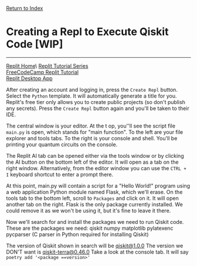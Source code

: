 \
[Return to Index](index.md)
# Creating a Repl to Execute Qiskit Code [WIP]
***
[Replit Home](https://replit.com/~)\
[Replit Tutorial Series](https://docs.replit.com/tutorials/overview)\
[FreeCodeCamp Replit Tutorial](https://www.freecodecamp.org/news/how-to-use-replit/)\
[Replit Desktop App](https://replit.com/desktop)

After creating an account and logging in, press the `Create Repl` button.
Select the `Python` template. It will automatically generate a title for you.
Replit's free tier only allows you to create public projects (so don't publish any secrets).
Press the `Create Repl` button again and you'll be taken to their IDE.

The central window is your editor. At the t op, you''ll see the script file `main.py` is open, which stands for "main function". To the left are your file explorer and tools tabs.
To the right is your console and shell. You'll be printing your quantum circuits on the console.

The Replit AI tab can be opened either via the tools window or by clicking the AI button on the bottom left of the editor.
It will open as a tab on the right window. Alternatively, from the editor window you can use the `CTRL + I` keyboard shortcut to enter a prompt there.

At this point, main.py will contain a script for a "Hello World!" program using a web application Python module named Flask, which we'll erase.
On the tools tab to the bottom left, scroll to `Packages` and click on it. It will open another tab on the right.
Flask is the only package currently installed. We could remove it as we won't be using it, but it's fine to leave it there.


Now we'll search for and install the packages we need to run Qiskit code. These are the packages we need:
qiskit
numpy
matplotlib
pylatexenc
pycparser (C parser in Python required for installing Qiskit)

The version of Qiskit shown in search will be qiskit@1.0.0
The version we DON'T want is qiskit-terra@0.46.0
Take a look at the console tab. It will say `poetry add '<package ==version>'`
